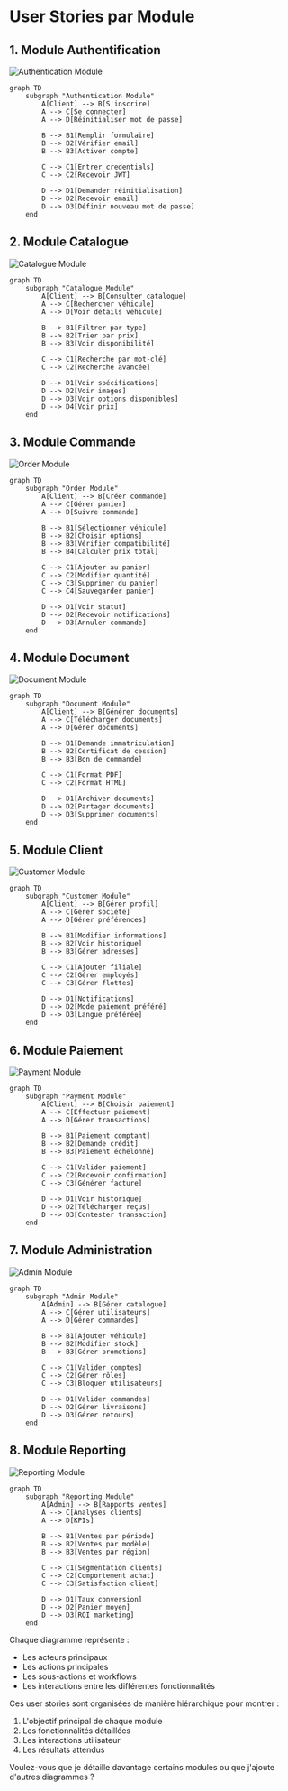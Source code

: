 # User Stories par Module

## 1. Module Authentification

![Authentication Module](user-stories/authentication.png)

```mermaid
graph TD
    subgraph "Authentication Module"
        A[Client] --> B[S'inscrire]
        A --> C[Se connecter]
        A --> D[Réinitialiser mot de passe]
        
        B --> B1[Remplir formulaire]
        B --> B2[Vérifier email]
        B --> B3[Activer compte]
        
        C --> C1[Entrer credentials]
        C --> C2[Recevoir JWT]
        
        D --> D1[Demander réinitialisation]
        D --> D2[Recevoir email]
        D --> D3[Définir nouveau mot de passe]
    end
```

## 2. Module Catalogue

![Catalogue Module](user-stories/catalogue.png)

```mermaid
graph TD
    subgraph "Catalogue Module"
        A[Client] --> B[Consulter catalogue]
        A --> C[Rechercher véhicule]
        A --> D[Voir détails véhicule]
        
        B --> B1[Filtrer par type]
        B --> B2[Trier par prix]
        B --> B3[Voir disponibilité]
        
        C --> C1[Recherche par mot-clé]
        C --> C2[Recherche avancée]
        
        D --> D1[Voir spécifications]
        D --> D2[Voir images]
        D --> D3[Voir options disponibles]
        D --> D4[Voir prix]
    end
```

## 3. Module Commande

![Order Module](user-stories/order.png)

```mermaid
graph TD
    subgraph "Order Module"
        A[Client] --> B[Créer commande]
        A --> C[Gérer panier]
        A --> D[Suivre commande]
        
        B --> B1[Sélectionner véhicule]
        B --> B2[Choisir options]
        B --> B3[Vérifier compatibilité]
        B --> B4[Calculer prix total]
        
        C --> C1[Ajouter au panier]
        C --> C2[Modifier quantité]
        C --> C3[Supprimer du panier]
        C --> C4[Sauvegarder panier]
        
        D --> D1[Voir statut]
        D --> D2[Recevoir notifications]
        D --> D3[Annuler commande]
    end
```

## 4. Module Document

![Document Module](user-stories/document.png)

```mermaid
graph TD
    subgraph "Document Module"
        A[Client] --> B[Générer documents]
        A --> C[Télécharger documents]
        A --> D[Gérer documents]
        
        B --> B1[Demande immatriculation]
        B --> B2[Certificat de cession]
        B --> B3[Bon de commande]
        
        C --> C1[Format PDF]
        C --> C2[Format HTML]
        
        D --> D1[Archiver documents]
        D --> D2[Partager documents]
        D --> D3[Supprimer documents]
    end
```

## 5. Module Client

![Customer Module](user-stories/customer.png)

```mermaid
graph TD
    subgraph "Customer Module"
        A[Client] --> B[Gérer profil]
        A --> C[Gérer société]
        A --> D[Gérer préférences]
        
        B --> B1[Modifier informations]
        B --> B2[Voir historique]
        B --> B3[Gérer adresses]
        
        C --> C1[Ajouter filiale]
        C --> C2[Gérer employés]
        C --> C3[Gérer flottes]
        
        D --> D1[Notifications]
        D --> D2[Mode paiement préféré]
        D --> D3[Langue préférée]
    end
```

## 6. Module Paiement

![Payment Module](user-stories/payment.png)

```mermaid
graph TD
    subgraph "Payment Module"
        A[Client] --> B[Choisir paiement]
        A --> C[Effectuer paiement]
        A --> D[Gérer transactions]
        
        B --> B1[Paiement comptant]
        B --> B2[Demande crédit]
        B --> B3[Paiement échelonné]
        
        C --> C1[Valider paiement]
        C --> C2[Recevoir confirmation]
        C --> C3[Générer facture]
        
        D --> D1[Voir historique]
        D --> D2[Télécharger reçus]
        D --> D3[Contester transaction]
    end
```

## 7. Module Administration

![Admin Module](user-stories/admin.png)

```mermaid
graph TD
    subgraph "Admin Module"
        A[Admin] --> B[Gérer catalogue]
        A --> C[Gérer utilisateurs]
        A --> D[Gérer commandes]
        
        B --> B1[Ajouter véhicule]
        B --> B2[Modifier stock]
        B --> B3[Gérer promotions]
        
        C --> C1[Valider comptes]
        C --> C2[Gérer rôles]
        C --> C3[Bloquer utilisateurs]
        
        D --> D1[Valider commandes]
        D --> D2[Gérer livraisons]
        D --> D3[Gérer retours]
    end
```

## 8. Module Reporting

![Reporting Module](user-stories/reporting.png)

```mermaid
graph TD
    subgraph "Reporting Module"
        A[Admin] --> B[Rapports ventes]
        A --> C[Analyses clients]
        A --> D[KPIs]
        
        B --> B1[Ventes par période]
        B --> B2[Ventes par modèle]
        B --> B3[Ventes par région]
        
        C --> C1[Segmentation clients]
        C --> C2[Comportement achat]
        C --> C3[Satisfaction client]
        
        D --> D1[Taux conversion]
        D --> D2[Panier moyen]
        D --> D3[ROI marketing]
    end
```

Chaque diagramme représente :

- Les acteurs principaux
- Les actions principales
- Les sous-actions et workflows
- Les interactions entre les différentes fonctionnalités

Ces user stories sont organisées de manière hiérarchique pour montrer :

1. L'objectif principal de chaque module
2. Les fonctionnalités détaillées
3. Les interactions utilisateur
4. Les résultats attendus

Voulez-vous que je détaille davantage certains modules ou que j'ajoute d'autres diagrammes ?
